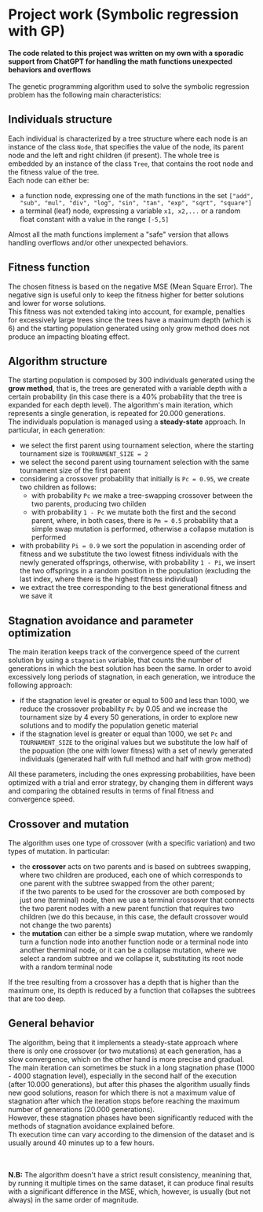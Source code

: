 # Project work (Symbolic regression with GP)
**The code related to this project was written on my own with a sporadic support from ChatGPT for handling the math functions unexpected behaviors and overflows**<br><br>
The genetic programming algorithm used to solve the symbolic regression problem has the following main characteristics:

## Individuals structure
Each individual is characterized by a tree structure where each node is an instance of the class `Node`, that specifies the value of the node, its parent node and the left and right children (if present).
The whole tree is embedded by an instance of the class `Tree`, that contains the root node and the fitness value of the tree.<br>
Each node can either be:
- a function node, expressing one of the math functions in the set `["add", "sub", "mul", "div", "log", "sin", "tan", "exp", "sqrt", "square"]`
- a terminal (leaf) node, expressing a variable `x1, x2,...` or a random float constant with a value in the range `[-5,5]`

Almost all the math functions implement a "safe" version that allows handling overflows and/or other unexpected behaviors.

## Fitness function
The chosen fitness is based on the negative MSE (Mean Square Error). The negative sign is useful only to keep the fitness higher for better solutions and lower for worse solutions.<br>
This fitness was not extended taking into account, for example, penalties for excessively large trees since the trees have a maximum depth (which is 6) and the starting population generated using only grow method does not produce an impacting bloating effect.

## Algorithm structure
The starting population is composed by 300 individuals generated using the **grow method**, that is, the trees are generated with a variable depth with a certain probability (in this case there is a 40% probability that the tree is expanded for each depth level). The algorithm's main iteration, which represents a single generation, is repeated for 20.000 generations.<br>
The individuals population is managed using a **steady-state** approach. In particular, in each generation:
- we select the first parent using tournament selection, where the starting tournament size is `TOURNAMENT_SIZE = 2`
- we select the second parent using tournament selection with the same tournament size of the first parent
- considering a crossover probability that initially is `Pc = 0.95`, we create two children as follows:
  - with probability `Pc` we make a tree-swapping crossover between the two parents, producing two childen
  - with probability `1 - Pc` we mutate both the first and the second parent, where, in both cases, there is `Pm = 0.5` probability that a simple swap mutation is performed, otherwise a collapse mutation is performed
- with probability `Pi = 0.9` we sort the population in ascending order of fitness and we substitute the two lowest fitness individuals with the newly generated offsprings, otherwise, with probability `1 - Pi`, we insert the two offsprings in a random position in the population (excluding the last index, where there is the highest fitness individual)
- we extract the tree corresponding to the best generational fitness and we save it

## Stagnation avoidance and parameter optimization
The main iteration keeps track of the convergence speed of the current solution by using a `stagnation` variable, that counts the number of generations in which the best solution has been the same. In order to avoid excessively long periods of stagnation, in each generation, we introduce the following approach:
- if the stagnation level is greater or equal to 500 and less than 1000, we reduce the crossover probability `Pc` by 0.05 and we increase the tournament size by 4 every 50 generations, in order to explore new solutions and to modify the population genetic material
- if the stagnation level is greater or equal than 1000, we set `Pc` and `TOURNAMENT_SIZE` to the original values but we substitute the low half of the popuation (the one with lower fitness) with a set of newly generated individuals (generated half with full method and half with grow method)<br>

All these parameters, including the ones expressing probabilities, have been optimized with a trial and error strategy, by changing them in different ways and comparing the obtained results in terms of final fitness and convergence speed.

## Crossover and mutation
The algorithm uses one type of crossover (with a specific variation) and two types of mutation. In particular:
- the **crossover** acts on two parents and is based on subtrees swapping, where two children are produced, each one of which corresponds to one parent with the subtree swapped from the other parent;<br>
if the two parents to be used for the crossover are both composed by just one (terminal) node, then we use a terminal crossover that connects the two parent nodes with a new parent function that requires two children (we do this because, in this case, the default crossover would not change the two parents)
- the **mutation** can either be a simple swap mutation, where we randomly turn a function node into another function node or a terminal node into another therminal node, or it can be a collapse mutation, where we select a random subtree and we collapse it, substituting its root node with a random terminal node

If the tree resulting from a crossover has a depth that is higher than the maximum one, its depth is reduced by a function that collapses the subtrees that are too deep.

## General behavior
The algorithm, being that it implements a steady-state approach where there is only one crossover (or two mutations) at each generation, has a slow convergence, which on the other hand is more precise and gradual. The main iteration can sometimes be stuck in a long stagnation phase (1000 - 4000 stagnation level), especially in the second half of the execution (after 10.000 generations), but after this phases the algorithm usually finds new good solutions, reason for which there is not a maximum value of stagnation after which the iteration stops before reaching the maximum number of generations (20.000 generations).<br>
However, these stagnation phases have been significantly reduced with the methods of stagnation avoidance explained before.<br>
Th execution time can vary according to the dimension of the dataset and is usually around 40 minutes up to a few hours.<br><br><br>

**N.B:** The algorithm doesn't have a strict result consistency, meanining that, by running it multiple times on the same dataset, it can produce final results with a significant difference in the MSE, which, however, is usually (but not always) in the same order of magnitude.
